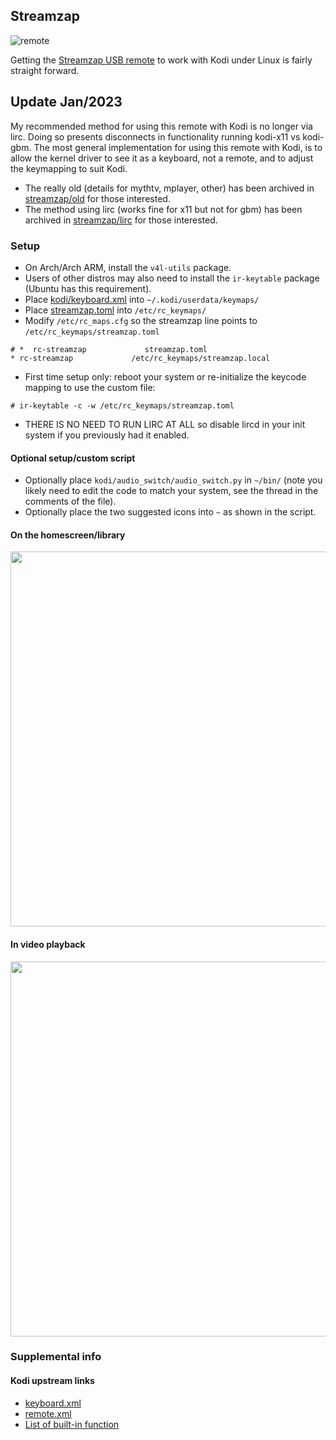 ## Streamzap
![remote](https://i.postimg.cc/02Yd39dh/photo05.jpg)

Getting the [Streamzap USB remote](http://www.streamzap.com/consumer/pc_remote/index.php) to work with Kodi under Linux is fairly straight forward.

## Update Jan/2023
My recommended method for using this remote with Kodi is no longer via lirc.  Doing so presents disconnects in functionality running kodi-x11 vs kodi-gbm.  The most general implementation for using this remote with Kodi, is to allow the kernel driver to see it as a keyboard, not a remote, and to adjust the keymapping to suit Kodi.

* The really old (details for mythtv, mplayer, other) has been archived in [streamzap/old](https://github.com/graysky2/streamzap/tree/old) for those interested.
* The method using lirc (works fine for x11 but not for gbm) has been archived in [streamzap/lirc](https://github.com/graysky2/streamzap/tree/lirc) for those interested.

### Setup
* On Arch/Arch ARM, install the `v4l-utils` package.
* Users of other distros may also need to install the `ir-keytable` package (Ubuntu has this requirement).
* Place [kodi/keyboard.xml](https://raw.githubusercontent.com/graysky2/streamzap/master/kodi/keyboard.xml) into `~/.kodi/userdata/keymaps/`
* Place [streamzap.toml](https://raw.githubusercontent.com/graysky2/streamzap/master/streamzap.toml) into `/etc/rc_keymaps/`
* Modify `/etc/rc_maps.cfg` so the streamzap line points to `/etc/rc_keymaps/streamzap.toml`
```
# *  rc-streamzap             streamzap.toml
* rc-streamzap             /etc/rc_keymaps/streamzap.local
```

* First time setup only: reboot your system or re-initialize the keycode mapping to use the custom file:
```
# ir-keytable -c -w /etc/rc_keymaps/streamzap.toml
```

* THERE IS NO NEED TO RUN LIRC AT ALL so disable lircd in your init system if you previously had it enabled.

#### Optional setup/custom script
* Optionally place `kodi/audio_switch/audio_switch.py` in `~/bin/` (note you likely need to edit the code to match your system, see the thread in the comments of the file).
* Optionally place the two suggested icons into `~` as shown in the script.

#### On the homescreen/library
<img src="https://github.com/graysky2/streamzap/blob/master/graphics/home.png" width="600" />

#### In video playback
<img src="https://github.com/graysky2/streamzap/blob/master/graphics/video.png" width="600" />

### Supplemental info
#### Kodi upstream links
* [keyboard.xml](https://github.com/xbmc/xbmc/blob/master/system/keymaps/keyboard.xml)
* [remote.xml](https://github.com/xbmc/xbmc/blob/master/system/keymaps/remote.xml)
* [List of built-in function]([https://kodi.wiki/view/List_of_built-in_functions)
